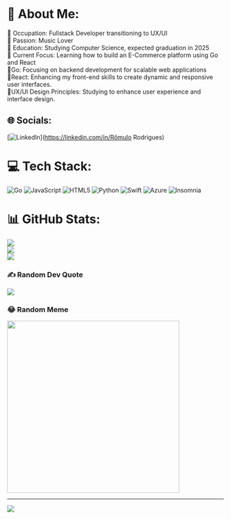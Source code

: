 # 💫 About Me:
🔹 Occupation: Fullstack Developer transitioning to UX/UI<br>🔹 Passion: Music Lover<br>🔹 Education: Studying Computer Science, expected graduation in 2025<br>🔹 Current Focus: Learning how to build an E-Commerce platform using Go and React<br> 🔹Go: Focusing on backend development for scalable web applications<br>
🔹React: Enhancing my front-end skills to create dynamic and responsive user interfaces.<br>
🔹UX/UI Design Principles: Studying to enhance user experience and interface design.


## 🌐 Socials:
[![LinkedIn](https://img.shields.io/badge/LinkedIn-%230077B5.svg?logo=linkedin&logoColor=white)](https://linkedin.com/in/Rômulo Rodrigues) 

# 💻 Tech Stack:
![Go](https://img.shields.io/badge/go-%2300ADD8.svg?style=flat&logo=go&logoColor=white) ![JavaScript](https://img.shields.io/badge/javascript-%23323330.svg?style=flat&logo=javascript&logoColor=%23F7DF1E) ![HTML5](https://img.shields.io/badge/html5-%23E34F26.svg?style=flat&logo=html5&logoColor=white) ![Python](https://img.shields.io/badge/python-3670A0?style=flat&logo=python&logoColor=ffdd54) ![Swift](https://img.shields.io/badge/swift-F54A2A?style=flat&logo=swift&logoColor=white) ![Azure](https://img.shields.io/badge/azure-%230072C6.svg?style=flat&logo=microsoftazure&logoColor=white) ![Insomnia](https://img.shields.io/badge/Insomnia-black?style=flat&logo=insomnia&logoColor=5849BE)
# 📊 GitHub Stats:
![](https://github-readme-stats.vercel.app/api?username=rhyanrodriguez&theme=tokyonight&hide_border=false&include_all_commits=true&count_private=true)<br/>
![](https://github-readme-streak-stats.herokuapp.com/?user=rhyanrodriguez&theme=tokyonight&hide_border=false)<br/>
![](https://github-readme-stats.vercel.app/api/top-langs/?username=rhyanrodriguez&theme=tokyonight&hide_border=false&include_all_commits=true&count_private=true&layout=compact)

### ✍️ Random Dev Quote
![](https://quotes-github-readme.vercel.app/api?type=horizontal&theme=tokyonight)

### 😂 Random Meme
<img src='https://randommeme-five.vercel.app/' style="height: 400px;"/>

---
[![](https://visitcount.itsvg.in/api?id=rhyanrodriguez&icon=0&color=0)](https://visitcount.itsvg.in)
